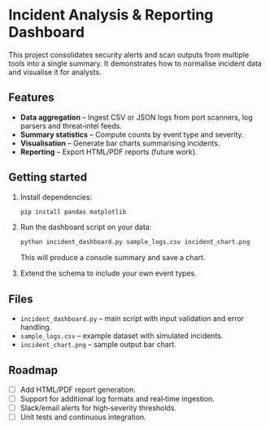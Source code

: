 # Incident Analysis & Reporting Dashboard

This project consolidates security alerts and scan outputs from multiple tools into a single summary. It demonstrates how to normalise incident data and visualise it for analysts.

## Features

- **Data aggregation** – Ingest CSV or JSON logs from port scanners, log parsers and threat‑intel feeds.
- **Summary statistics** – Compute counts by event type and severity.
- **Visualisation** – Generate bar charts summarising incidents.
- **Reporting** – Export HTML/PDF reports (future work).

## Getting started

1. Install dependencies:

   ```bash
   pip install pandas matplotlib
   ```

2. Run the dashboard script on your data:

   ```bash
   python incident_dashboard.py sample_logs.csv incident_chart.png
   ```

   This will produce a console summary and save a chart.

3. Extend the schema to include your own event types.

## Files

- `incident_dashboard.py` – main script with input validation and error handling.
- `sample_logs.csv` – example dataset with simulated incidents.
- `incident_chart.png` – sample output bar chart.

## Roadmap

- [ ] Add HTML/PDF report generation.
- [ ] Support for additional log formats and real‑time ingestion.
- [ ] Slack/email alerts for high‑severity thresholds.
- [ ] Unit tests and continuous integration.

